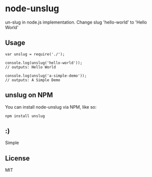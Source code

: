 # node-unslug
un-slug in node.js implementation. Change slug 'hello-world' to 'Hello World'

## Usage

	var unslug = require('./');
	
	console.log(unslug('hello-world'));	
	// outputs: Hello World
	
	console.log(unslug('a-simple-demo'));
	// outputs: A Simple Demo



## unslug on NPM
You can install node-unslug via NPM, like so:

	npm install unslug
	
## :)	
Simple

## License
MIT
